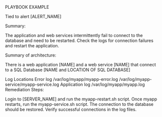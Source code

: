 PLAYBOOK EXAMPLE

Tied to alert [ALERT_NAME]

Summary:

The application and web services intermittently fail to connect to the database and need to be restarted. Check the logs for connection failures and restart the application.

Summary of architecture:

There is a web application [NAME] and a web service [NAME] that connect to a SQL Database [NAME and LOCATION OF SQL DATABASE]

Log Locations
Error log
/var/log/myapp/myapp-error.log
/var/log/myapp-service/myapp-service.log
Application log
/var/log/myapp/myapp.log
Remediation Steps:

Login to [SERVER_NAME] and run the myapp-restart.sh script. Once myapp restarts, run the myapp-service.sh script. The connection to the database should be restored. Verify successful connections in the log files.

